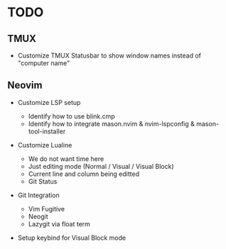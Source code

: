 # TODO

## TMUX

* Customize TMUX Statusbar to show window names instead of "computer name"

## Neovim

* Customize LSP setup
    - Identify how to use blink.cmp
    - Identify how to integrate mason.nvim & nvim-lspconfig & mason-tool-installer

* Customize Lualine
    - We do not want time here
    - Just editing mode (Normal / Visual / Visual Block)
    - Current line and column being editted
    - Git Status

* Git Integration
    - Vim Fugitive
    - Neogit
    - Lazygit via float term

* Setup keybind for Visual Block mode
